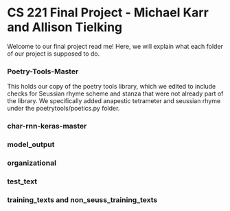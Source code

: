 # CS 221 Final Project - Michael Karr and Allison Tielking
Welcome to our final project read me! Here, we will explain what each folder of our project is supposed to do.

### Poetry-Tools-Master

This holds our copy of the poetry tools library, which we edited to include checks for Seussian rhyme scheme and stanza that were not already part of the library. We specifically added anapestic tetrameter and seussian rhyme under the poetrytools/poetics.py folder.
### char-rnn-keras-master

### model_output

### organizational

### test_text

### training_texts and non_seuss_training_texts
